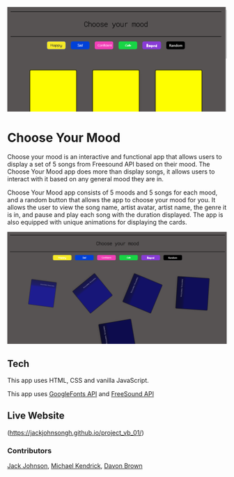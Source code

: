 ![screenshot](./assets/images/landingpage.png)

# Choose Your Mood
Choose your mood is an interactive and functional app that allows users to display a set of 5 songs from Freesound API based on their mood. The Choose Your Mood app does more than display songs, it allows users to interact with it based on any general mood they are in. 

Choose Your Mood app consists of 5 moods and 5 songs for each mood, and a random button that allows the app to choose your mood for you. It allows the user to view the song name, artist avatar, artist name, the genre it is in, and pause and play each song with the duration displayed. The app is also equipped with unique animations for displaying the cards. 

![screenshot](./assets/images/animations.png)

## Tech
This app uses HTML, CSS and vanilla JavaScript.

This app uses [GoogleFonts API](https://developers.google.com/fonts) and [FreeSound API](https://freesound.org/docs/api/overview.html)

## Live Website

(https://jackjohnsongh.github.io/project_vb_01/)

### Contributors 
[Jack Johnson](https://github.com/JackJohnsonGH), [Michael Kendrick](https://github.com/swazunga), [Davon Brown](https://github.com/DavonHB)